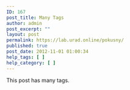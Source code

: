 ```yaml
---
ID: 167
post_title: Many Tags
author: admin
post_excerpt: ""
layout: post
permalink: https://lab.urad.online/pokusny/
published: true
post_date: 2012-11-01 01:00:34
help_tags: [ ]
help_category: [ ]
---
```

This post has many tags.